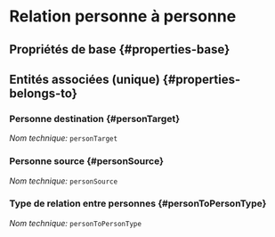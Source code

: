 # Relation personne à personne
<!--- THIS FILE IS GENERATED PLEASE DO NOT EDIT IT DIRECTLY --->



## Propriétés de base {#properties-base}



## Entités associées (unique) {#properties-belongs-to}

### Personne destination {#personTarget}



*Nom technique:* ```personTarget```

### Personne source {#personSource}



*Nom technique:* ```personSource```

### Type de relation entre personnes {#personToPersonType}



*Nom technique:* ```personToPersonType```






